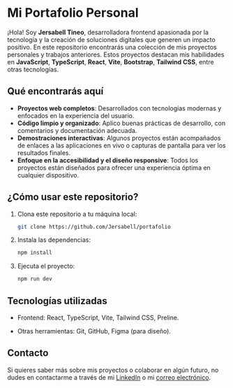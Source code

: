 # Mi Portafolio Personal

¡Hola! Soy **Jersabell Tineo**, desarrolladora frontend apasionada por la tecnología y la creación de soluciones digitales que generen un impacto positivo. En este repositorio encontrarás una colección de mis proyectos personales y trabajos anteriores. Estos proyectos destacan mis habilidades en **JavaScript**, **TypeScript**, **React**, **Vite**, **Bootstrap**, **Tailwind CSS**, entre otras tecnologías.

## Qué encontrarás aquí

- **Proyectos web completos**: Desarrollados con tecnologías modernas y enfocados en la experiencia del usuario.
- **Código limpio y organizado**: Aplico buenas prácticas de desarrollo, con comentarios y documentación adecuada.
- **Demostraciones interactivas**: Algunos proyectos están acompañados de enlaces a las aplicaciones en vivo o capturas de pantalla para ver los resultados finales.
- **Enfoque en la accesibilidad y el diseño responsive**: Todos los proyectos están diseñados para ofrecer una experiencia óptima en cualquier dispositivo.

## ¿Cómo usar este repositorio?

1. Clona este repositorio a tu máquina local:
   ```bash
   git clone https://github.com/Jersabell/portafolio
   ```

2. Instala las dependencias:
   ```bash
   npm install
   ```

3. Ejecuta el proyecto:
   ```bash
   npm run dev
   ```

## Tecnologías utilizadas

- Frontend: React, TypeScript, Vite, Tailwind CSS, Preline.

- Otras herramientas: Git, GitHub, Figma (para diseño).

## Contacto
Si quieres saber más sobre mis proyectos o colaborar en algún futuro, no dudes en contactarme a través de mi  [LinkedIn](https://www.linkedin.com/in/jersabell-tineo/) o mi [correo electrónico](mailto:jersabell@gmail.com).
